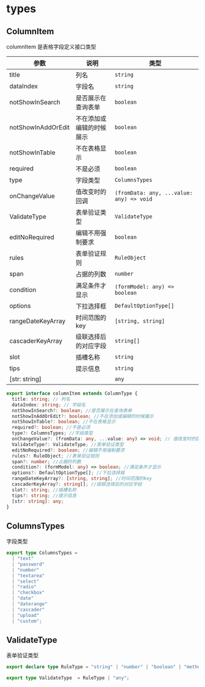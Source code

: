 # types 

## ColumnItem

columnItem 是表格字段定义接口类型

| 参数 | 说明 | 类型 |
| --- | --- | --- |
| title | 列名 | `string` |
| dataIndex | 字段名 | `string` |
| notShowInSearch | 是否展示在查询表单 | `boolean` |
| notShowInAddOrEdit | 不在添加或编辑的时候展示 | `boolean` |
| notShowInTable | 不在表格显示 | `boolean` |
| required | 不是必须 | `boolean` |
| type | 字段类型 | `ColumnsTypes` |
| onChangeValue | 值改变时的回调 | `(fromData: any, ...value: any) => void` |
| ValidateType | 表单验证类型 | `ValidateType` |
| editNoRequired | 编辑不用强制要求 | `boolean` |
| rules | 表单验证规则 | `RuleObject` |
| span | 占据的列数 | `number` |
| condition | 满足条件才显示 | `(formModel: any) => boolean` |
| options | 下拉选择框 | `DefaultOptionType[]` |
| rangeDateKeyArray | 时间范围的key | `[string, string]` |
| cascaderKeyArray | 级联选择后的对应字段 | `string[]` |
| slot | 插槽名称 | `string` |
| tips | 提示信息 | `string` |
| [str: string] |  | `any` |

```ts
export interface columnItem extends ColumnType {
  title: string; // 列名
  dataIndex: string; // 字段名
  notShowInSearch?: boolean; //是否展示在查询表单
  notShowInAddOrEdit?: boolean; //不在添加或编辑的时候展示
  notShowInTable?: boolean; //不在表格显示
  required?: boolean; //不是必须
  type?: ColumnsTypes; //字段类型
  onChangeValue?: (fromData: any, ...value: any) => void; // 值改变时的回调
  ValidateType?: ValidateType; //表单验证类型
  editNoRequired?: boolean; //编辑不用强制要求
  rules?: RuleObject; //表单验证规则
  span?: number; //占据的列数
  condition?: (formModel: any) => boolean; //满足条件才显示
  options?: DefaultOptionType[]; //下拉选择框
  rangeDateKeyArray?: [string, string]; //时间范围的key
  cascaderKeyArray?: string[]; //级联选择后的对应字段
  slot?: string; //插槽名称
  tips?: string; //提示信息
  [str: string]: any;
}
```

## ColumnsTypes

字段类型

```ts
export type ColumnsTypes =
  | "text"
  | "password"
  | "number"
  | "textarea"
  | "select"
  | "radio"
  | "checkbox"
  | "date"
  | "daterange"
  | "cascader"
  | "upload"
  | "custom";
```

## ValidateType

表单验证类型

```ts
export declare type RuleType = "string" | "number" | "boolean" | "method" | "regexp" | "integer" | "float" | "object" | "enum" | "date" | "url" | "hex" | "email";

export type ValidateType  = RuleType | "any";
```